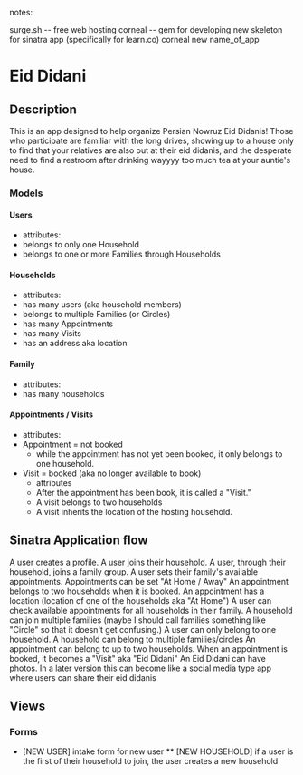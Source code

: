 notes:

surge.sh -- free web hosting
corneal -- gem for developing new skeleton for sinatra app (specifically for learn.co)
  corneal new name_of_app
# Eid Didani

## Description
This is an app designed to help organize Persian Nowruz Eid Didanis!
Those who participate are familiar with the long drives, showing up to a house only to find that your relatives are also out at their eid didanis, and the desperate need to find a restroom after drinking wayyyy too much tea at your auntie's house.

### Models

#### Users
* attributes:
* belongs to only one Household
* belongs to one or more Families through Households

#### Households
* attributes:
* has many users (aka household members)
* belongs to multiple Families (or Circles)
* has many Appointments
* has many Visits
* has an address aka location

#### Family
* attributes:
* has many households

#### Appointments / Visits
* attributes:
* Appointment = not booked
  * while the appointment has not yet been booked, it only belongs to one household.
* Visit = booked (aka no longer available to book)
  * attributes
  * After the appointment has been book, it is called a "Visit."
  * A visit belongs to two households
  * A visit inherits the location of the hosting household.

## Sinatra Application flow

A user creates a profile.
A user joins their household.
A user, through their household, joins a family group.
A user sets their family's available appointments.
Appointments can be set "At Home / Away"
An appointment belongs to two households when it is booked.
An appointment has a location (location of one of the households aka "At Home")
A user can check available appointments for all households in their family.
A household can join multiple families (maybe I should call families something like "Circle" so that it doesn't get confusing.)
A user can only belong to one household.
A household can belong to multiple families/circles
An appointment can belong to up to two households. When an appointment is booked, it becomes a "Visit" aka "Eid Didani"
An Eid Didani can have photos. In a later version this can become like a social media type app where users can share their eid didanis

## Views

### Forms
* [NEW USER] intake form for new user
** [NEW HOUSEHOLD] if a user is the first of their household to join, the user creates a new household
